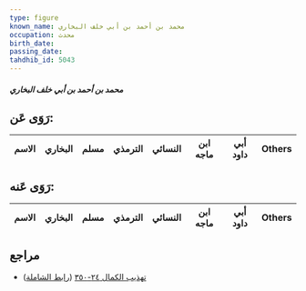 ```yaml
---
type: figure
known_name: محمد بن أحمد بن أبي خلف البخاري
occupation: محدث
birth_date:
passing_date:
tahdhib_id: 5043
---
```

##### محمد بن أحمد بن أبي خلف البخاري

## رَوَى عَن:
| الاسم | البخاري | مسلم | الترمذي | النسائي | ابن ماجه | أبي داود | Others |
| ----- | ------- | ---- | ------- | ------- | -------- | -------- | ------ |
## رَوَى عَنه:
| الاسم | البخاري | مسلم | الترمذي | النسائي | ابن ماجه | أبي داود | Others |
| ----- | ------- | ---- | ------- | ------- | -------- | -------- | ------ |
## مراجع
- [تهذيب الكمال ٢٤-٣٥٠](obsidian://open?vault=Tahdhib-al-Kamal&file=Figures/٥٠٤٣-محمد%20بن%20أحمد%20بن%20أبي%20خلف%20البخاري) ([رابط الشاملة](https://shamela.ws/book/3722/12862))